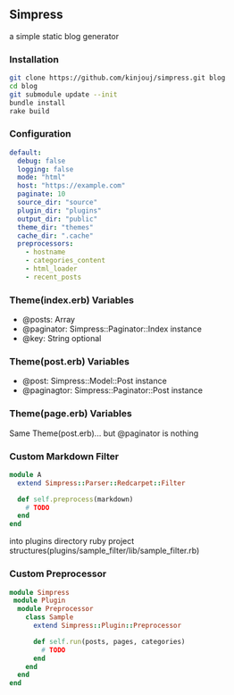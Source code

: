 ## Simpress


a simple static blog generator


### Installation


```bash
git clone https://github.com/kinjouj/simpress.git blog
cd blog
git submodule update --init
bundle install
rake build
```


### Configuration


```yaml
default:
  debug: false
  logging: false
  mode: "html"
  host: "https://example.com"
  paginate: 10
  source_dir: "source"
  plugin_dir: "plugins"
  output_dir: "public"
  theme_dir: "themes"
  cache_dir: ".cache"
  preprocessors:
    - hostname
    - categories_content
    - html_loader
    - recent_posts
```


### Theme(index.erb) Variables


* @posts: Array
* @paginator: Simpress::Paginator::Index instance
* @key: String optional


### Theme(post.erb) Variables


* @post: Simpress::Model::Post instance
* @paginagtor: Simpress::Paginator::Post instance


### Theme(page.erb) Variables


Same Theme(post.erb)... but @paginator is nothing


### Custom Markdown Filter


```ruby
module A
  extend Simpress::Parser::Redcarpet::Filter

  def self.preprocess(markdown)
    # TODO
  end
end
```


into plugins directory ruby project structures(plugins/sample_filter/lib/sample_filter.rb)


### Custom Preprocessor


```ruby
module Simpress
 module Plugin
  module Preprocessor
    class Sample
      extend Simpress::Plugin::Preprocessor

      def self.run(posts, pages, categories)
        # TODO
      end
    end
  end
end
```
